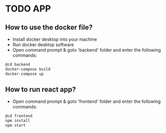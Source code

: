 # TODO APP
## How to use the docker file?

- Install docker desktop into your machine
- Run docker desktop software
- Open command prompt & goto 'backend' folder and enter the following commands:
```sh
@cd backend
docker-compose build
docker-compose up
```
## How to run react app?
- Open command prompt & goto 'frontend' folder and enter the following commands:
```sh
@cd frontend
npm install
npm start
```
